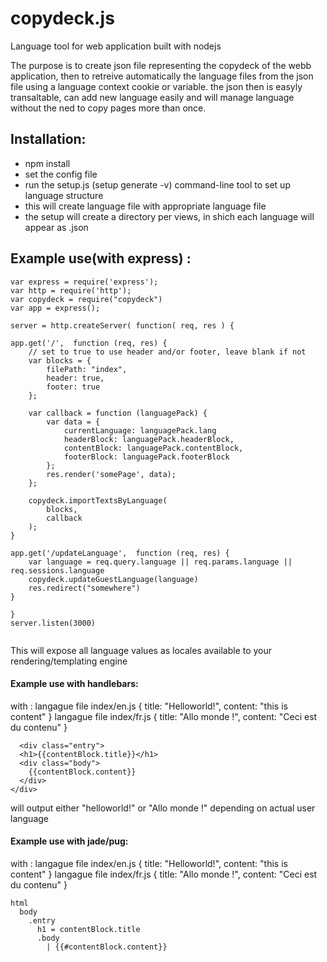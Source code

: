 # copydeck.js
Language tool for web application built with nodejs 

The purpose is to create json file representing the copydeck of the webb application, then to retreive automatically the language files from the json file using a language context cookie or variable.
the json then is easyly transaltable, can add new language easily and will manage language without the ned to copy pages more than once. 

## Installation:


* npm install 
* set the config file
* run the setup.js (setup generate -v)  command-line tool to set up language structure
* this will create language file with appropriate language file
* the setup will create a directory per views, in shich each language will appear as <language>.json



## Example use(with express) : 

````
var express = require('express');
var http = require('http');
var copydeck = require("copydeck")
var app = express();

server = http.createServer( function( req, res ) {

app.get('/',  function (req, res) {
	// set to true to use header and/or footer, leave blank if not
	var blocks = {
		filePath: "index",
		header: true,
		footer: true
	};
	
	var callback = function (languagePack) {
		var data = {
			currentLanguage: languagePack.lang
			headerBlock: languagePack.headerBlock,
			contentBlock: languagePack.contentBlock,
			footerBlock: languagePack.footerBlock
		};
		res.render('somePage', data);
	};
	
	copydeck.importTextsByLanguage(
		blocks,
		callback
	);
}

app.get('/updateLanguage',  function (req, res) {
	var language = req.query.language || req.params.language || req.sessions.language
	copydeck.updateGuestLanguage(language)
	res.redirect("somewhere")
}

}
server.listen(3000)
 
````
 
 This will expose all language values as locales available to your rendering/templating engine
 
 #### Example use with handlebars:
 with :
 langague file index/en.js
 {
	title: "Helloworld!",
	content: "this is content" 
 }
  langague file index/fr.js
 {
	title: "Allo monde !",
	content: "Ceci est du contenu" 
 }
 
````
  <div class="entry">
  <h1>{{contentBlock.title}}</h1>
  <div class="body">
    {{contentBlock.content}}
  </div>
</div>

````

 will output either "helloworld!" or "Allo monde !" depending on actual user language
 
  #### Example use with jade/pug:
 with :
 langague file index/en.js
 {
	title: "Helloworld!",
	content: "this is content" 
 }
  langague file index/fr.js
 {
	title: "Allo monde !",
	content: "Ceci est du contenu" 
 }
 
````
html
  body
    .entry
      h1 = contentBlock.title
      .body
        | {{#contentBlock.content}}
        
````
